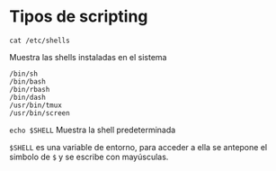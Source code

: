# Tipos de scripting

`cat /etc/shells`

Muestra las shells instaladas en el sistema

```
/bin/sh
/bin/bash
/bin/rbash
/bin/dash
/usr/bin/tmux
/usr/bin/screen
```

`echo $SHELL` Muestra la shell predeterminada

`$SHELL` es una variable de entorno, para acceder a ella se antepone el simbolo de `$` y se escribe con mayúsculas.